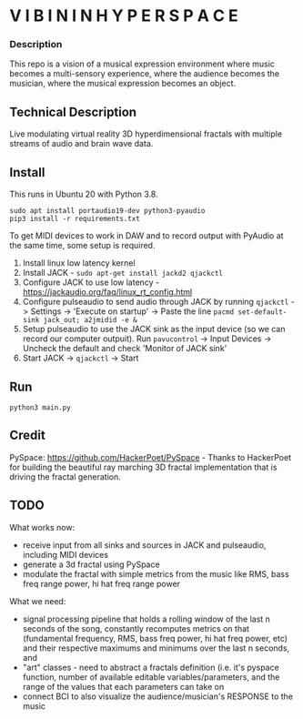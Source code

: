 # V I B I N  I N  H Y P E R S P A C E

### Description  

This repo is a vision of a musical expression environment where music becomes a multi-sensory experience, where the audience becomes the musician, where the musical expression becomes an object.

## Technical Description  

Live modulating virtual reality 3D hyperdimensional fractals with multiple streams of audio and brain wave data.

## Install

This runs in Ubuntu 20 with Python 3.8.

```
sudo apt install portaudio19-dev python3-pyaudio
pip3 install -r requirements.txt
```

To get MIDI devices to work in DAW and to record output with PyAudio at the same time, some setup is required.

1. Install linux low latency kernel
2. Install JACK - `sudo apt-get install jackd2 qjackctl`
3. Configure JACK to use low latency - https://jackaudio.org/faq/linux_rt_config.html
4. Configure pulseaudio to send audio through JACK by running `qjackctl` -> Settings -> 'Execute on startup' -> Paste the line `pacmd set-default-sink jack_out; a2jmidid -e &`
5. Setup pulseaudio to use the JACK sink as the input device (so we can record our computer outpuit). Run `pavucontrol` -> Input Devices -> Uncheck the default and check 'Monitor of JACK sink'
6. Start JACK -> `qjackctl` -> Start

## Run 

```
python3 main.py
```

## Credit

PySpace: https://github.com/HackerPoet/PySpace - Thanks to HackerPoet for building the beautiful ray marching 3D fractal implementation that is driving the fractal generation.

## TODO

What works now:
- receive input from all sinks and sources in JACK and pulseaudio, including MIDI devices
- generate a 3d fractal using PySpace
- modulate the fractal with simple metrics from the music like RMS, bass freq range power, hi hat freq range power

What we need:
- signal processing pipeline that holds a rolling window of the last n seconds of the song, constantly recomputes metrics on that (fundamental frequency, RMS, bass freq power, hi hat freq power, etc) and their respective maximums and minimums over the last n seconds, and 
- "art" classes - need to abstract a fractals definition (i.e. it's pyspace function, number of available editable variables/parameters, and the range of the values that each parameters can take on 
- connect BCI to also visualize the audience/musician's RESPONSE to the music

